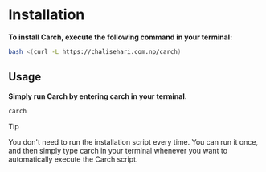 # Installation

**To install Carch, execute the following command in your terminal:**

```bash
bash <(curl -L https://chalisehari.com.np/carch)
```

## Usage


<strong>Simply run Carch by entering carch in your terminal.</strong>
```bash
carch
```

> [!Tip]
> You don't need to run the installation script every time. You can run it once, and then simply type carch in your terminal whenever you want to automatically execute the Carch script.
